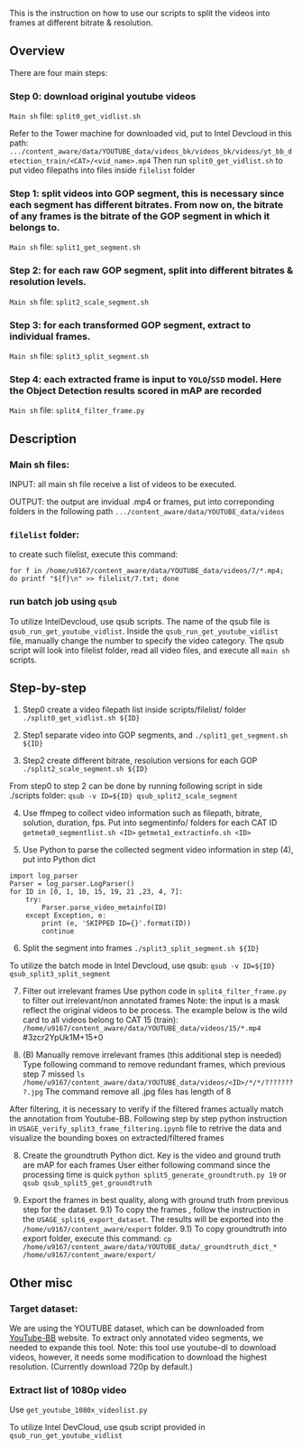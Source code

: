 This is the instruction on how to use our scripts to split the videos into frames at different bitrate & resolution.

## Overview
There are four main steps:
### Step 0: download original youtube videos
`Main sh` file: `split0_get_vidlist.sh`

Refer to the Tower machine for downloaded vid, put to Intel Devcloud in this path:
`.../content_aware/data/YOUTUBE_data/videos_bk/videos_bk/videos/yt_bb_detection_train/<CAT>/<vid_name>.mp4`
Then run `split0_get_vidlist.sh` to put video filepaths into files inside `filelist` folder

### Step 1: split videos into GOP segment, this is necessary since each segment has different bitrates. From now on, the bitrate of any frames is the bitrate of the GOP segment in which it belongs to.
`Main sh` file: `split1_get_segment.sh`

### Step 2: for each raw GOP segment, split into different bitrates & resolution levels.
`Main sh` file: `split2_scale_segment.sh`

### Step 3: for each transformed GOP segment, extract to individual frames.
`Main sh` file: `split3_split_segment.sh`

### Step 4: each extracted frame is input to `YOLO`/`SSD` model. Here the Object Detection results scored in mAP are recorded
`Main sh` file: `split4_filter_frame.py`

## Description
### Main sh files:
INPUT: all main sh file receive a list of videos to be executed. 

OUTPUT: the output are invidual .mp4 or frames, put into correponding folders in the following path
```.../content_aware/data/YOUTUBE_data/videos```

### `filelist` folder: 
to create such filelist, execute this command:

```for f in /home/u9167/content_aware/data/YOUTUBE_data/videos/7/*.mp4; do printf "${f}\n" >> filelist/7.txt; done```

### run batch job using `qsub`
To utilize IntelDevcloud, use qsub scripts. The name of the qsub file is `qsub_run_get_youtube_vidlist`.
Inside the `qsub_run_get_youtube_vidlist` file, manually change the number to specify the video category. The qsub script will look into filelist folder, read all video files, and execute all `main sh` scripts.

## Step-by-step
1) Step0 create a video filepath list inside scripts/filelist/ folder
```./split0_get_vidlist.sh ${ID}```

2) Step1 separate video into GOP segments, and 
```./split1_get_segment.sh ${ID}```

3) Step2 create different bitrate, resolution versions for each GOP
```./split2_scale_segment.sh ${ID}```

From step0 to step 2 can be done by running following script in side ./scripts folder:
```qsub -v ID=${ID} qsub_split2_scale_segment```

4) Use ffmpeg to collect video information such as filepath, bitrate, solution, duration, fps. 
Put into segmentinfo/ folders for each CAT ID
```getmeta0_segmentlist.sh <ID>```
```getmeta1_extractinfo.sh <ID>```

5) Use Python to parse the collected segment video information in step (4), put into Python dict
```
import log_parser
Parser = log_parser.LogParser()
for ID in [0, 1, 10, 15, 19, 21 ,23, 4, 7]:
    try:
        Parser.parse_video_metainfo(ID)
    except Exception, e:
        print (e, 'SKIPPED ID={}'.format(ID))
        continue
```
6) Split the segment into frames
```./split3_split_segment.sh ${ID}```

To utilize the batch mode in Intel Devcloud, use qsub:
```qsub -v ID=${ID} qsub_split3_split_segment```

7) Filter out irrelevant frames
Use python code in `split4_filter_frame.py` to filter out irrelevant/non annotated frames
Note: the input is a mask reflect the original videos to be process. The example below is the wild card to all videos belong to CAT 15 (train):
```/home/u9167/content_aware/data/YOUTUBE_data/videos/15/*.mp4``` #3zcr2YpUk1M+15+0

7) (B) Manually remove irrelevant frames (this additional step is needed)
Type following command to remove redundant frames, which previous step 7 missed
```ls /home/u9167/content_aware/data/YOUTUBE_data/videos/<ID>/*/*/????????.jpg```
The command remove all .jpg files has length of 8

After filtering, it is necessary to verify if the filtered frames actually match the annotation from Youtube-BB. Following step by step python instruction in `USAGE_verify_split3_frame_filtering.ipynb` file to retrive the data and visualize the bounding boxes on extracted/filtered frames

8) Create the groundtruth Python dict. Key is the video and ground truth are mAP for each frames
User either following command since the processing time is quick
```python split5_generate_groundtruth.py 19```
or
```qsub qsub_split5_get_groundtruth```

9) Export the frames in best quality, along with ground truth from previous step for the dataset.
9.1) To copy the frames , follow the instruction in the `USAGE_split6_export_dataset`. 
The results will be exported into the `/home/u9167/content_aware/export` folder.
9.1) To copy groundtruth into export folder, execute this command:
```cp /home/u9167/content_aware/data/YOUTUBE_data/_groundtruth_dict_* /home/u9167/content_aware/export/```



## Other misc
### Target dataset:
We are using the YOUTUBE dataset, which can be downloaded from [YouTube-BB](https://research.google.com/youtube-bb/) website. To extract only annotated video segments, we needed to expande this tool. Note: this tool use youtube-dl to download videos, however, it needs some modification to download the highest resolution. (Currently download 720p by default.)

### Extract list of 1080p video
Use `get_youtube_1080x_videolist.py`

To utilize Intel DevCloud, use qsub script provided in `qsub_run_get_youtube_vidlist`

